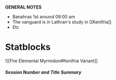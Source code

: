 **GENERAL NOTES**
- Banahras 1st around 09:00 am
- The vanguard is in Lathran's study in [[Kenifria]]
- Etc
# Statblocks
![[Fire Elemental Myrmidon#Kenifria Variant]]
##### Session *Number and Title* Summary